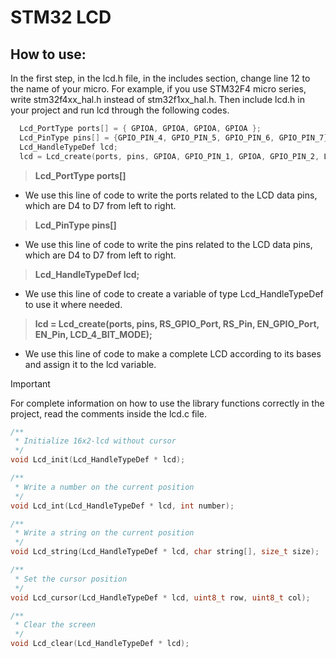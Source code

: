 # STM32 LCD
## How to use:
In the first step, in the lcd.h file, in the includes section, change line 12 to the name of your micro.
For example, if you use STM32F4 micro series, write stm32f4xx_hal.h instead of stm32f1xx_hal.h.
Then include lcd.h in your project and run lcd through the following codes.
```C
  Lcd_PortType ports[] = { GPIOA, GPIOA, GPIOA, GPIOA };
  Lcd_PinType pins[] = {GPIO_PIN_4, GPIO_PIN_5, GPIO_PIN_6, GPIO_PIN_7};	
  Lcd_HandleTypeDef lcd;
  lcd = Lcd_create(ports, pins, GPIOA, GPIO_PIN_1, GPIOA, GPIO_PIN_2, LCD_4_BIT_MODE);
```
>**Lcd_PortType ports[]** </br>
- We use this line of code to write the ports related to the LCD data pins, which are D4 to D7 from left to right.
>**Lcd_PinType pins[]** </br>
- We use this line of code to write the pins related to the LCD data pins, which are D4 to D7 from left to right.
>**Lcd_HandleTypeDef lcd;** </br>
- We use this line of code to create a variable of type Lcd_HandleTypeDef to use it where needed.
>**lcd = Lcd_create(ports, pins, RS_GPIO_Port, RS_Pin, EN_GPIO_Port, EN_Pin, LCD_4_BIT_MODE);** </br>
- We use this line of code to make a complete LCD according to its bases and assign it to the lcd variable.

> [!IMPORTANT]
> For complete information on how to use the library functions correctly in the project, read the comments inside the lcd.c file.

```C
/**
 * Initialize 16x2-lcd without cursor
 */
void Lcd_init(Lcd_HandleTypeDef * lcd);
```

```C
/**
 * Write a number on the current position
 */
void Lcd_int(Lcd_HandleTypeDef * lcd, int number);
```

```C
/**
 * Write a string on the current position
 */
void Lcd_string(Lcd_HandleTypeDef * lcd, char string[], size_t size);
```

```C
/**
 * Set the cursor position
 */
void Lcd_cursor(Lcd_HandleTypeDef * lcd, uint8_t row, uint8_t col);
```

```C
/**
 * Clear the screen
 */
void Lcd_clear(Lcd_HandleTypeDef * lcd);
```

